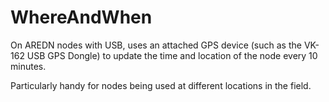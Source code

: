 # WhereAndWhen

On AREDN nodes with USB, uses an attached GPS device (such as
the VK-162 USB GPS Dongle) to update the time and location of the node
every 10 minutes.

Particularly handy for nodes being used at different locations in the field.
